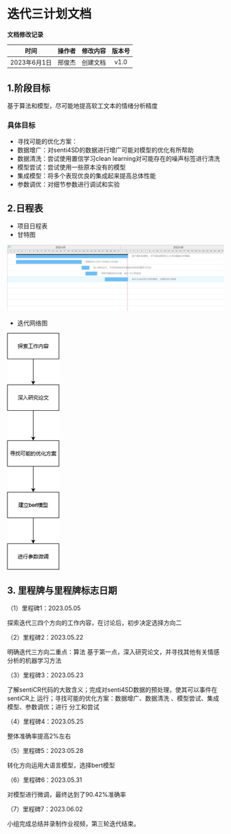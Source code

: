 # 迭代三计划文档

**文档修改记录**

| 时间 | 操作者 | 修改内容 | 版本号 |
| :-------: | :-------: | :------: | :----: |
| 2023年6月1日 | 邢俊杰 | 创建文档 | v1.0 |

## 1.阶段目标

基于算法和模型，尽可能地提高软工文本的情绪分析精度

### 具体目标

- 寻找可能的优化方案：
- 数据增广：对senti4SD的数据进行增广可能对模型的优化有所帮助
- 数据清洗：尝试使用置信学习clean learning对可能存在的噪声标签进行清洗
- 模型尝试：尝试使用一些原本没有的模型
- 集成模型：将多个表现优良的集成起来提高总体性能
- 参数调优：对细节参数进行调试和实验

## 2.日程表

- 项目日程表
 - 甘特图

 ![甘特图](image\甘特图.png)

 - 迭代网络图
 
 ![迭代三网络图](image\迭代三网络图.png)


## 3. 里程牌与里程牌标志日期

（1）里程碑1：2023.05.05

探索迭代三四个方向的工作内容，在讨论后，初步决定选择方向二

（2）里程碑2：2023.05.22

明确迭代三方向二重点：算法
基于第一点，深入研究论文，并寻找其他有关情感分析的机器学习方法

（3）里程碑3：2023.05.23

了解sentiCR代码的大致含义；完成对senti4SD数据的预处理，使其可以事件在sentiCR上
运行；寻找可能的优化方案：数据增广、数据清洗 、模型尝试、集成模型、参数调优；进行
分工和尝试

（4）里程碑4：2023.05.25

整体准确率提高2%左右

（5）里程碑5：2023:05.28

转化方向运用大语言模型，选择bert模型

（6）里程碑6：2023.05.31

对模型进行微调，最终达到了90.42%准确率

（7）里程碑7：2023.06.02

小组完成总结并录制作业视频，第三轮迭代结束。